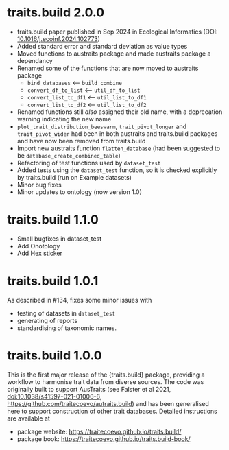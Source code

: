 # traits.build 2.0.0

- traits.build paper published in Sep 2024 in Ecological Informatics (DOI: [10.1016/j.ecoinf.2024.102773](https://doi.org/10.1016/j.ecoinf.2024.102773))
- Added standard error and standard deviation as value types
- Moved functions to austraits package and made austraits package a dependancy
- Renamed some of the functions that are now moved to austraits package 
    * `bind_databases` <-- `build_combine`
    * `convert_df_to_list` <-- `util_df_to_list`
    * `convert_list_to_df1` <-- `util_list_to_df1`
    * `convert_list_to_df2` <-- `util_list_to_df2`
- Renamed functions still *also* assigned their old name, with a deprecation warning indicating the new name  
- `plot_trait_distribution_beeswarm`, `trait_pivot_longer` and `trait_pivot_wider` had been in both austraits and traits.build packages and have now been removed from traits.build
- Import new austraits function `flatten_database` (had been suggested to be `database_create_combined_table`)
- Refactoring of test functions used by `dataset_test`
- Added tests using the `dataset_test` function, so it is checked explicitly by traits.build (run on Example datasets)
- Minor bug fixes
- Minor updates to ontology (now version 1.0)

# traits.build 1.1.0

- Small bugfixes in dataset_test
- Add Onotology
- Add Hex sticker


# traits.build 1.0.1

As described in #134, fixes some minor issues with 

- testing of datasets in `dataset_test`
- generating of reports
- standardising of taxonomic names. 

# traits.build 1.0.0

This is the first major release of the {traits.build} package, providing a workflow to harmonise trait data from diverse sources. The code was originally built to support AusTraits (see Falster et al 2021, <doi:10.1038/s41597-021-01006-6>, <https://github.com/traitecoevo/autraits.build>) and has been generalised here to support construction of other trait databases. Detailed instructions are available at

- package website: <https://traitecoevo.github.io/traits.build/>
- package book: <https://traitecoevo.github.io/traits.build-book/>

